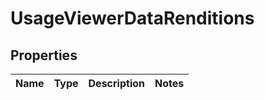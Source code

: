 
# UsageViewerDataRenditions

## Properties
Name | Type | Description | Notes
------------ | ------------- | ------------- | -------------



